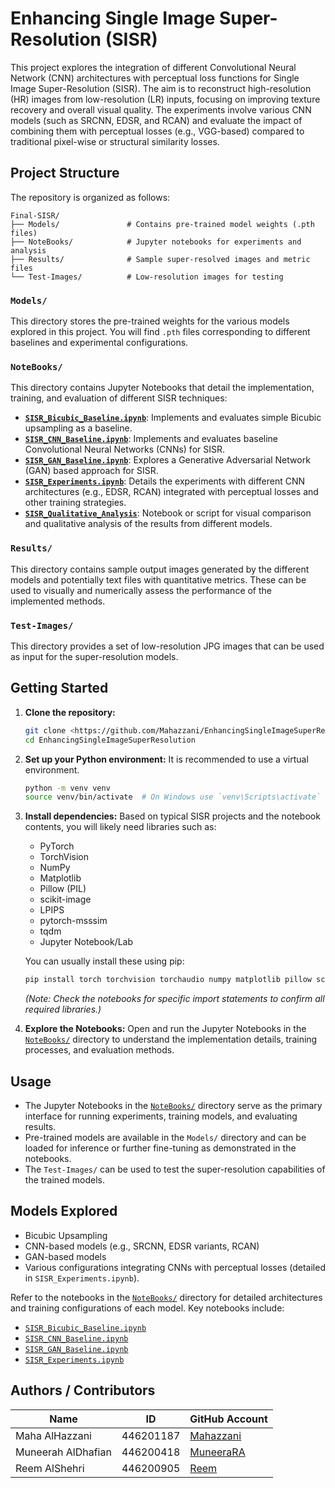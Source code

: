 # Enhancing Single Image Super-Resolution (SISR)

This project explores the integration of different Convolutional Neural Network (CNN) architectures with perceptual loss functions for Single Image Super-Resolution (SISR). The aim is to reconstruct high-resolution (HR) images from low-resolution (LR) inputs, focusing on improving texture recovery and overall visual quality. The experiments involve various CNN models (such as SRCNN, EDSR, and RCAN) and evaluate the impact of combining them with perceptual losses (e.g., VGG-based) compared to traditional pixel-wise or structural similarity losses.

## Project Structure

The repository is organized as follows:

```
Final-SISR/
├── Models/               # Contains pre-trained model weights (.pth files)
├── NoteBooks/            # Jupyter notebooks for experiments and analysis
├── Results/              # Sample super-resolved images and metric files
└── Test-Images/          # Low-resolution images for testing
```

### `Models/`
This directory stores the pre-trained weights for the various models explored in this project. You will find `.pth` files corresponding to different baselines and experimental configurations.

### `NoteBooks/`
This directory contains Jupyter Notebooks that detail the implementation, training, and evaluation of different SISR techniques:
*   **[`SISR_Bicubic_Baseline.ipynb`](./NoteBooks/SISR_Bicubic_Baseline.ipynb)**: Implements and evaluates simple Bicubic upsampling as a baseline.
*   **[`SISR_CNN_Baseline.ipynb`](./NoteBooks/SISR_CNN_Baseline.ipynb)**: Implements and evaluates baseline Convolutional Neural Networks (CNNs) for SISR.
*   **[`SISR_GAN_Baseline.ipynb`](./NoteBooks/SISR_GAN_Baseline.ipynb)**: Explores a Generative Adversarial Network (GAN) based approach for SISR.
*   **[`SISR_Experiments.ipynb`](./NoteBooks/SISR_Experiments.ipynb)**: Details the experiments with different CNN architectures (e.g., EDSR, RCAN) integrated with perceptual losses and other training strategies.
*   **[`SISR_Qualitative_Analysis`](./NoteBooks/SISR_Qualitative_Analysis)**: Notebook or script for visual comparison and qualitative analysis of the results from different models.

### `Results/`
This directory contains sample output images generated by the different models and potentially text files with quantitative metrics. These can be used to visually and numerically assess the performance of the implemented methods.

### `Test-Images/`
This directory provides a set of low-resolution JPG images that can be used as input for the super-resolution models.

## Getting Started

1.  **Clone the repository:**
    ```bash
    git clone <https://github.com/Mahazzani/EnhancingSingleImageSuperResolution>
    cd EnhancingSingleImageSuperResolution
    ```
2.  **Set up your Python environment:** It is recommended to use a virtual environment.
    ```bash
    python -m venv venv
    source venv/bin/activate  # On Windows use `venv\Scripts\activate`
    ```
3.  **Install dependencies:** Based on typical SISR projects and the notebook contents, you will likely need libraries such as:
    *   PyTorch
    *   TorchVision
    *   NumPy
    *   Matplotlib
    *   Pillow (PIL)
    *   scikit-image
    *   LPIPS
    *   pytorch-msssim
    *   tqdm
    *   Jupyter Notebook/Lab

    You can usually install these using pip:
    ```bash
    pip install torch torchvision torchaudio numpy matplotlib pillow scikit-image lpips pytorch-msssim tqdm jupyterlab
    ```
    *(Note: Check the notebooks for specific import statements to confirm all required libraries.)*

4.  **Explore the Notebooks:** Open and run the Jupyter Notebooks in the [`NoteBooks/`](./NoteBooks/) directory to understand the implementation details, training processes, and evaluation methods.

## Usage

*   The Jupyter Notebooks in the [`NoteBooks/`](./NoteBooks/) directory serve as the primary interface for running experiments, training models, and evaluating results.
*   Pre-trained models are available in the `Models/` directory and can be loaded for inference or further fine-tuning as demonstrated in the notebooks.
*   The `Test-Images/` can be used to test the super-resolution capabilities of the trained models.

## Models Explored

*   Bicubic Upsampling 
*   CNN-based models (e.g., SRCNN, EDSR variants, RCAN)
*   GAN-based models
*   Various configurations integrating CNNs with perceptual losses (detailed in `SISR_Experiments.ipynb`).

Refer to the notebooks in the [`NoteBooks/`](./NoteBooks/) directory for detailed architectures and training configurations of each model. Key notebooks include:
*   [`SISR_Bicubic_Baseline.ipynb`](./NoteBooks/SISR_Bicubic_Baseline.ipynb)
*   [`SISR_CNN_Baseline.ipynb`](./NoteBooks/SISR_CNN_Baseline.ipynb)
*   [`SISR_GAN_Baseline.ipynb`](./NoteBooks/SISR_GAN_Baseline.ipynb)
*   [`SISR_Experiments.ipynb`](./NoteBooks/SISR_Experiments.ipynb)

## Authors / Contributors

| Name                 | ID        | GitHub Account                          |
|----------------------|-----------|------------------------------------------|
| Maha AlHazzani       | 446201187 | [Mahazzani](https://github.com/Mahazzani) |
| Muneerah AlDhafian   | 446200418 | [MuneeraRA](https://github.com/MuneeraRA) |
| Reem AlShehri        | 446200905 | [Reem](https://github.com/Reem)           |




